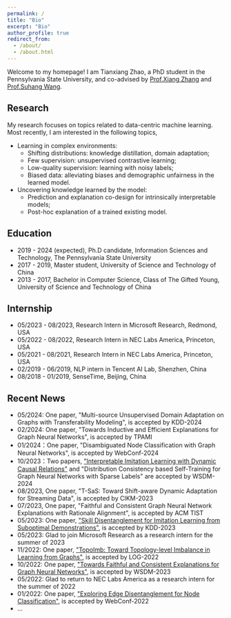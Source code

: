 ```yaml
---
permalink: /
title: "Bio"
excerpt: "Bio"
author_profile: true
redirect_from: 
  - /about/
  - /about.html
---
```


Welcome to my homepage! I am Tianxiang Zhao, a PhD student in the Pennsylvania State University, and co-advised by [Prof.Xiang Zhang](https://ist.psu.edu/directory/xzz89) and [Prof.Suhang Wang](https://suhangwang.ist.psu.edu/).

## Research
My research focuses on topics related to data-centric machine learning. Most recently, I am interested in the following topics,
- Learning in complex environments: 
    - Shifting distributions: knowledge distillation, domain adaptation;
    - Few supervision: unsupervised contrastive learning; 
    - Low-quality supervision: learning with noisy labels;
    - Biased data: alleviating biases and demographic unfairness in the learned model. 
- Uncovering knowledge learned by the model:
    - Prediction and explanation co-design for intrinsically interpretable models;
    - Post-hoc explanation of a trained existing model.

<!-- Besides, I am also interested in learning from relational data and designing more scalable or efficient models. -->

## Education 
- 2019 - 2024 (expected), Ph.D candidate, Information Sciences and Technology, The Pennsylvania State University
- 2017 - 2019, Master student, University of Science and Technology of China
- 2013 - 2017, Bachelor in Computer Science, Class of The Gifted Young, University of Science and Technology of China

## Internship
- 05/2023 - 08/2023, Research Intern in Microsoft Research, Redmond, USA
- 05/2022 - 08/2022, Research Intern in NEC Labs America, Princeton, USA
- 05/2021 - 08/2021, Research Intern in NEC Labs America, Princeton, USA
- 02/2019 - 06/2019, NLP intern in Tencent AI Lab, Shenzhen, China
- 08/2018 - 01/2019, SenseTime, Beijing, China

## Recent News 
* 05/2024: One paper, "Multi-source Unsupervised Domain Adaptation on Graphs with Transferability Modeling", is accepted by KDD-2024
* 02/2024: One paper, "Towards Inductive and Efficient Explanations for Graph Neural Networks", is accepted by TPAMI
* 01/2024：One paper, "Disambiguated Node Classification with Graph Neural Networks", is accepted by WebConf-2024
* 10/2023：Two papers, ["Interpretable Imitation Learning with Dynamic Causal Relations"](https://arxiv.org/abs/2310.00489) and "Distribution Consistency based Self-Training for Graph Neural Networks with Sparse Labels" are accepted by WSDM-2024
* 08/2023, One paper, "T-SaS: Toward Shift-aware Dynamic Adaptation for Streaming Data", is accepted by CIKM-2023
* 07/2023, One paper, "Faithful and Consistent Graph Neural Network Explanations with Rationale Alignment", is accepted by ACM TIST
* 05/2023: One paper, ["Skill Disentanglement for Imitation Learning from Suboptimal Demonstrations"](https://arxiv.org/abs/2306.07919), is accepted by KDD-2023
* 05/2023: Glad to join Microsoft Research as a research intern for the summer of 2023
* 11/2022: One paper, ["TopoImb: Toward Topology-level Imbalance in Learning from Graphs"](https://arxiv.org/abs/2212.08689),  is accepted by LOG-2022 
* 10/2022: One paper, ["Towards Faithful and Consistent Explanations for Graph Neural Networks"](https://arxiv.org/abs/2205.13733), is accepted by WSDM-2023
* 05/2022: Glad to return to NEC Labs America as a research intern for the summer of 2022
* 01/2022: One paper, ["Exploring Edge Disentanglement for Node Classification"](https://arxiv.org/abs/2202.11245), is accepted by WebConf-2022
* ...
